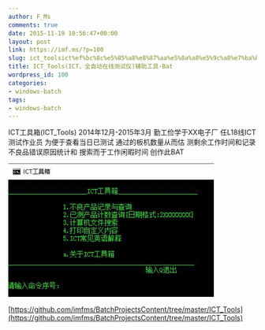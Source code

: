 ```yaml
---
author: F_Ms
comments: true
date: 2015-11-19 10:56:47+00:00
layout: post
link: https://imf.ms/?p=100
slug: ict_toolsict%ef%bc%8c%e5%85%a8%e8%87%aa%e5%8a%a8%e5%9c%a8%e7%ba%bf%e6%b5%8b%e8%af%95%e4%bb%aa-bat%e6%89%b9%e5%a4%84%e7%90%86%e8%be%85%e5%8a%a9%e5%b7%a5%e5%85%b7
title: ICT_Tools(ICT，全自动在线测试仪)辅助工具-Bat
wordpress_id: 100
categories:
- windows-batch
tags:
- windows-batch
---
```


ICT工具箱(ICT_Tools)
    2014年12月-2015年3月
    勤工俭学于XX电子厂
    任L18线ICT测试作业员
    为便于查看当日已测试
    通过的板机数量从而估
    测剩余工作时间和记录
    不良品错误原因统计和
    搜索而于工作闲暇时间
    创作此BAT


![ict2](/img/post/wp/2015/11/ict2.jpg)

[https://github.com/imfms/BatchProjectsContent/tree/master/ICT_Tools](https://github.com/imfms/BatchProjectsContent/tree/master/ICT_Tools)
